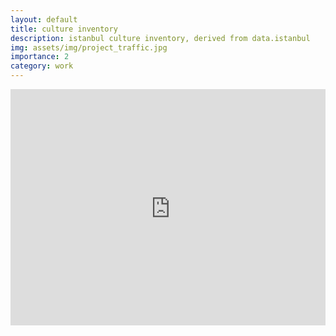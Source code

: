 ```yaml
---
layout: default
title: culture inventory
description: istanbul culture inventory, derived from data.istanbul
img: assets/img/project_traffic.jpg
importance: 2
category: work
---
```


<div style="width: 100%; overflow: hidden; position: relative; padding-top: 75%;">
  <div style="position: absolute; top: 0; left: 0; width: 100%; height: 100%; transform: scale(0.75); transform-origin: 0 0;">
    <iframe src="https://studio.foursquare.com/map/public/bea1b5e9-46c6-47d9-971c-5e8a629863a0/embed" 
            style="width: 135%; height: 135%; border: 0;" 
            frameborder="0" allowfullscreen></iframe>
  </div>
</div>
